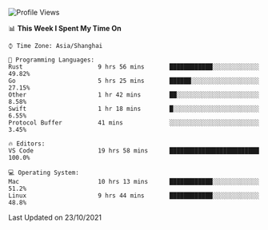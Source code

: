 <!--START_SECTION:waka-->
![Profile Views](http://img.shields.io/badge/Profile%20Views-1-blue)

📊 **This Week I Spent My Time On** 

```text
⌚︎ Time Zone: Asia/Shanghai

💬 Programming Languages: 
Rust                     9 hrs 56 mins       ████████████░░░░░░░░░░░░░   49.82% 
Go                       5 hrs 25 mins       ██████░░░░░░░░░░░░░░░░░░░   27.15% 
Other                    1 hr 42 mins        ██░░░░░░░░░░░░░░░░░░░░░░░   8.58% 
Swift                    1 hr 18 mins        █░░░░░░░░░░░░░░░░░░░░░░░░   6.55% 
Protocol Buffer          41 mins             ░░░░░░░░░░░░░░░░░░░░░░░░░   3.45%

🔥 Editors: 
VS Code                  19 hrs 58 mins      █████████████████████████   100.0%

💻 Operating System: 
Mac                      10 hrs 13 mins      ████████████░░░░░░░░░░░░░   51.2% 
Linux                    9 hrs 44 mins       ████████████░░░░░░░░░░░░░   48.8%

```


 Last Updated on 23/10/2021
<!--END_SECTION:waka-->
